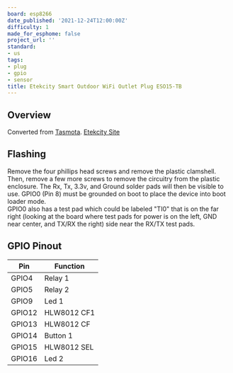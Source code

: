 ```yaml
---
board: esp8266
date_published: '2021-12-24T12:00:00Z'
difficulty: 1
made_for_esphome: false
project_url: ''
standard:
- us
tags:
- plug
- gpio
- sensor
title: Etekcity Smart Outdoor WiFi Outlet Plug ESO15-TB
---
```


## Overview

Converted from [Tasmota](https://templates.blakadder.com/etekcity_ES015-TB.html).
[Etekcity Site](https://www.etekcity.com/products/smart-outdoor-wifi-outlet-eso15-tb)

## Flashing

Remove the four phillips head screws and remove the plastic clamshell.
Then, remove a few more screws to remove the circuitry from the plastic enclosure.
The Rx, Tx, 3.3v, and Ground solder pads will then be visible to use.
GPIO0 (Pin 8) must be grounded on boot to place the device into boot loader mode.  
GPIO0 also has a test pad which could be labeled "TI0" that is on the far right (looking at the board where test pads for power is on the left, GND near center, and TX/RX the right) side near the RX/TX test pads.

## GPIO Pinout

|Pin   |Function   |
|------|-----------|
|GPIO4 |Relay 1    |
|GPIO5 |Relay 2    |
|GPIO9 |Led 1      |
|GPIO12|HLW8012 CF1|
|GPIO13|HLW8012 CF |
|GPIO14|Button 1   |
|GPIO15|HLW8012 SEL|
|GPIO16|Led 2      |